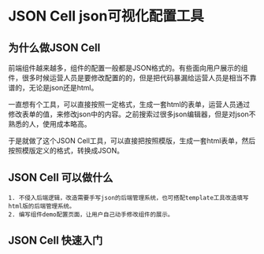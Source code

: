 JSON Cell json可视化配置工具
====================

为什么做JSON Cell
---------------------

前端组件越来越多，组件的配置一般都是JSON格式的。有些面向用户展示的组件，很多时候运营人员是要修改配置的的，但是把代码暴漏给运营人员是相当不靠谱的，无论是json还是html。

一直想有个工具，可以直接按照一定格式，生成一套html的表单，运营人员通过修改表单的值，来修改json中的内容。之前搜索过很多json编辑器，但是对json不熟悉的人，使用成本略高。

于是就做了这个JSON Cell工具，可以直接把按照模版，生成一套html表单，然后按照模版定义的格式，转换成JSON。

JSON Cell 可以做什么
---------------------
    1. 不侵入后端逻辑，改造需要手写json的后端管理系统，也可搭配template工具改造填写html版的后端管理系统。
    2. 编写组件demo配置页面，让用户自己动手修改组件的展示。

JSON Cell 快速入门
---------------------
